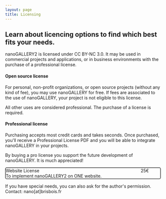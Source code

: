 ```yaml
---
layout: page
title: Licensing
---
```


## Learn about licencing options to find which best fits your needs.

nanoGALLERY2 is licensed under CC BY-NC 3.0. It may be used in commercial projects and applications, or in business environments with the purchase of a professional license.

#### Open source license
For personal, non-profit organizations, or open source projects (without any kind of fee), you may use nanoGALLERY for free. If fees are associated to the use of nanoGALLERY, your project is not eligible to this license.

All other uses are considered professional. The purchase of a license is required. 

#### Professional license
Purchasing accepts most credit cards and takes seconds. Once purchased, you'll receive a Professional License PDF and you will be able to integrate nanoGALLERY in your projects.

By buying a pro license you support the future development of nanoGALLERY. It is much appreciated!

<div style="border: 2px solid #555;border-radius: 5px;position:relative;">
  <div style="display:bloacks;">Website License<br>To implement nanoGALLERY2 on ONE website.</div>
  <div style="background-color=#555;width:100px;text-align:center;position:absolute;right:0;top:0;">25€</div>
</div>

If you have special needs, you can also ask for the author's permission. Contact: nano[at]brisbois.fr
